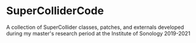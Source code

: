 # SuperColliderCode
A collection of SuperCollider classes, patches, and externals developed during my master's research period at the Institute of Sonology 2019-2021 
